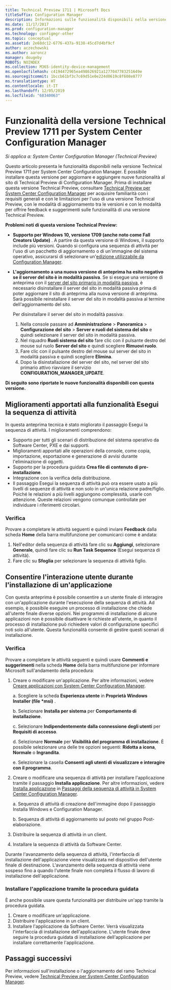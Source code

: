```yaml
---
title: Technical Preview 1711 | Microsoft Docs
titleSuffix: Configuration Manager
description: Informazioni sulle funzionalità disponibili nella versione Technical Preview 1711 per System Center Configuration Manager.
ms.date: 11/17/2017
ms.prod: configuration-manager
ms.technology: configmgr-other
ms.topic: conceptual
ms.assetid: 2e68dc12-6776-437a-9138-45cd7d4bf9cf
author: aczechowski
ms.author: aaroncz
manager: dougeby
ROBOTS: NOINDEX
ms.collection: M365-identity-device-management
ms.openlocfilehash: c4194472965ea498626921a1277047783251649e
ms.sourcegitcommit: 1bccb61bf3c7c69d51e0e224d0619c8f608e8777
ms.translationtype: HT
ms.contentlocale: it-IT
ms.lasthandoff: 12/05/2019
ms.locfileid: "68340063"
---
```

# <a name="capabilities-in-technical-preview-1711-for-system-center-configuration-manager"></a>Funzionalità della versione Technical Preview 1711 per System Center Configuration Manager

*Si applica a: System Center Configuration Manager (Technical Preview)*

Questo articolo presenta le funzionalità disponibili nella versione Technical Preview 1711 per System Center Configuration Manager. È possibile installare questa versione per aggiornare e aggiungere nuove funzionalità al sito di Technical Preview di Configuration Manager. Prima di installare questa versione Technical Preview, consultare [Technical Preview per System Center Configuration Manager](../../core/get-started/technical-preview.md) per acquisire familiarità con i requisiti generali e con le limitazioni per l'uso di una versione Technical Preview, con le modalità di aggiornamento tra le versioni e con le modalità per offrire feedback e suggerimenti sulle funzionalità di una versione Technical Preview.     


<!--  Known Issues Template   
**Known Issues in this Technical Preview:**
-   **Issue Name**. Details
    Workaround details.
-->
**Problemi noti di questa versione Technical Preview:**
- **Supporto per Windows 10, versione 1709 (anche noto come Fall Creators Update)** .  A partire da questa versione di Windows, il supporto include più versioni. Quando si configura una sequenza di attività per l'uso di un pacchetto di aggiornamento o di un'immagine del sistema operativo, assicurarsi di selezionare un'[edizione utilizzabile da Configuration Manager](/sccm/core/plan-design/configs/support-for-windows-10#windows-10-as-a-client).
- **L'aggiornamento a una nuova versione di anteprima ha esito negativo se il server del sito è in modalità passiva**. Se si esegue una versione di anteprima con il [server del sito primario in modalità passiva](/sccm/core/get-started/capabilities-in-technical-preview-1706#site-server-role-high-availability), è necessario disinstallare il server del sito in modalità passiva prima di poter aggiornare il sito di anteprima alla nuova versione di anteprima. Sarà possibile reinstallare il server del sito in modalità passiva al termine dell'aggiornamento del sito.

  Per disinstallare il server del sito in modalità passiva:
  1. Nella console passare ad **Amministrazione** > **Panoramica** > **Configurazione del sito** > **Server e ruoli del sistema del sito** e quindi selezionare il server del sito in modalità passiva.
  2. Nel riquadro **Ruoli sistema del sito** fare clic con il pulsante destro del mouse sul ruolo **Server del sito** e quindi scegliere **Rimuovi ruolo**.
  3. Fare clic con il pulsante destro del mouse sul server del sito in modalità passiva e quindi scegliere **Elimina**.
  4. Dopo la disinstallazione del server del sito, nel server del sito primario attivo riavviare il servizio **CONFIGURATION_MANAGER_UPDATE**.

**Di seguito sono riportate le nuove funzionalità disponibili con questa versione.**  

<!--  Section Template
##  FEATURE
### Procedure 1
### Try it out!  
 Try to complete the following tasks and then send us **Feedback** from the **Home** tab of the Ribbon to let us know how it worked:
 -  Task 1
 -  Task 2              
-->

## <a name="improvements-to-run-task-sequence"></a>Miglioramenti apportati alla funzionalità Esegui la sequenza di attività
<!-- 1261338 -->

In questa anteprima tecnica è stato migliorato il passaggio Esegui la sequenza di attività. I miglioramenti comprendono:

- Supporto per tutti gli scenari di distribuzione del sistema operativo da Software Center, PXE e dai supporti.
- Miglioramenti apportati alle operazioni della console, come copia, importazione, esportazione e generazione di avvisi durante l'eliminazione di oggetti.
- Supporto per la procedura guidata **Crea file di contenuto di pre-installazione**.
- Integrazione con la verifica della distribuzione.
- Il passaggio Esegui la sequenza di attività può ora essere usato a più livelli di sequenze di attività e non solo in un'unica relazione padre/figlio. Poiché le relazioni a più livelli aggiungono complessità, usarle con attenzione. Queste relazioni vengono comunque controllate per individuare i riferimenti circolari.

### <a name="try-it-out"></a>Verifica  

Provare a completare le attività seguenti e quindi inviare **Feedback** dalla scheda **Home** della barra multifunzione per comunicarci come è andata:

1. Nell'editor della sequenza di attività fare clic su **Aggiungi**, selezionare **Generale**, quindi fare clic su **Run Task Sequence** (Esegui sequenza di attività).
2. Fare clic su **Sfoglia** per selezionare la sequenza di attività figlio.

## <a name="allow-user-interaction-when-installing-an-application----1356976---"></a>Consentire l'interazione utente durante l'installazione di un'applicazione <!-- 1356976 -->

Con questa anteprima è possibile consentire a un utente finale di interagire con un'applicazione durante l'esecuzione della sequenza di attività. Ad esempio, è possibile eseguire un processo di installazione che chiede all'utente finale diverse opzioni. Nei programmi di installazione di alcune applicazioni non è possibile disattivare le richieste all'utente, in quanto il processo di installazione può richiedere valori di configurazione specifici noti solo all'utente. Questa funzionalità consente di gestire questi scenari di installazione.

### <a name="try-it-out"></a>Verifica

Provare a completare le attività seguenti e quindi usare **Commenti e suggerimenti** nella scheda **Home** della barra multifunzione per informare Microsoft sull'andamento della procedura:

1.  Creare o modificare un'applicazione. Per altre informazioni, vedere [Creare applicazioni con System Center Configuration Manager](/sccm/apps/deploy-use/create-applications).

    a. Scegliere la scheda **Esperienza utente** in **Proprietà Windows Installer (file \*msi)** .

    b. Selezionare **Installa per sistema** per **Comportamento di installazione**.

    c. Selezionare **Indipendentemente dalla connessione degli utenti** per **Requisiti di accesso**.

    d. Selezionare **Normale** per **Visibilità del programma di installazione**. È possibile selezionare una delle tre opzioni seguenti: **Ridotta a icona**, **Normale** o **Ingrandita**.

    e. Selezionare la casella **Consenti agli utenti di visualizzare e interagire con il programma**.

2.  Creare o modificare una sequenza di attività per installare l'applicazione tramite il passaggio **Installa applicazione**. Per altre informazioni, vedere [Installa applicazione](/sccm/osd/understand/task-sequence-steps#BKMK_InstallApplication) in [Passaggi della sequenza di attività in System Center Configuration Manager](/sccm/osd/understand/task-sequence-steps).

    a. Sequenza di attività di creazione dell'immagine dopo il passaggio Installa Windows e Configuration Manager.

    b. Sequenza di attività di aggiornamento sul posto nel gruppo Post-elaborazione.

3.  Distribuire la sequenza di attività in un client.
4.  Installare la sequenza di attività da Software Center.

Durante l'avanzamento della sequenza di attività, l'interfaccia di installazione dell'applicazione viene visualizzata nel dispositivo dell'utente finale di destinazione. L'avanzamento della sequenza di attività viene sospeso fino a quando l'utente finale non completa il flusso di lavoro di installazione dell'applicazione.

### <a name="install-using-the-wizard"></a>Installare l'applicazione tramite la procedura guidata

È anche possibile usare questa funzionalità per distribuire un'app tramite la procedura guidata.

1. Creare o modificare un'applicazione.
2. Distribuire l'applicazione in un client.
3. Installare l'applicazione da Software Center. Verrà visualizzata l'interfaccia di installazione dell'applicazione. L'utente finale deve seguire la procedura guidata di installazione dell'applicazione per installare correttamente l'applicazione.




<!-- When we have another H2 in this topic, Add this Next Steps section back in.  -->

## <a name="next-steps"></a>Passaggi successivi
Per informazioni sull'installazione o l'aggiornamento del ramo Technical Preview, vedere [Technical Preview per System Center Configuration Manager](/sccm/core/get-started/technical-preview).    
